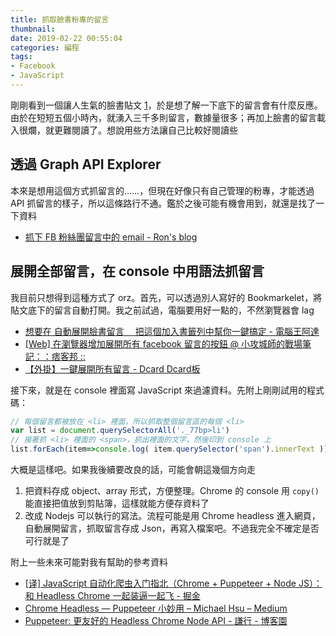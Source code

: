 ```yaml
---
title: 抓取臉書粉專的留言
thumbnail: 
date: 2019-02-22 00:55:04
categories: 編程
tags:
- Facebook
- JavaScript
---
```


剛剛看到一個讓人生氣的臉書貼文 [1]，於是想了解一下底下的留言會有什麼反應。由於在短短五個小時內，就湧入三千多則留言，數據量很多；再加上臉書的留言載入很爛，就更難閱讀了。想說用些方法讓自己比較好閱讀些

[1]: https://www.facebook.com/mykmt/photos/a.150164682972/10157105754217973/?type=3&theater

<!-- more -->


## 透過 Graph API Explorer 

本來是想用這個方式抓留言的……，但現在好像只有自己管理的粉專，才能透過 API 抓留言的樣子，所以這條路行不通。鑑於之後可能有機會用到，就還是找了一下資料

* [抓下 FB 粉絲團留言中的 email - Ron's blog](http://ronyeh.me/2017/12/04/%E7%94%A8python%E6%89%BE%E5%87%BAcsv%E4%B8%AD%E7%9A%84email/)


## 展開全部留言，在 console 中用語法抓留言

我目前只想得到這種方式了 orz。首先，可以透過別人寫好的 Bookmarkelet，將貼文底下的留言自動打開。我之前試過，電腦要用好一點的，不然瀏覽器會 lag

* [想要在 自動展開臉書留言 　把這個加入書籤列中幫你一鍵搞定 - 電腦王阿達](https://www.kocpc.com.tw/archives/145296)
* [[Web] 在瀏覽器增加展開所有 facebook 留言的按鈕 @ 小攻城師的戰場筆記：：痞客邦 ::](http://fannys23.pixnet.net/blog/post/43518713-%E5%B1%95%E9%96%8B%E6%89%80%E6%9C%89facebook%E7%95%99%E8%A8%80)
* [【外掛】一鍵展開所有留言 - Dcard Dcard板](https://www.dcard.tw/f/dcard/p/7852146)

接下來，就是在 console 裡面寫 JavaScript 來過濾資料。先附上剛剛試用的程式碼：

```javascript
// 每個留言都被放在 <li> 裡面，所以抓取整個留言區的每個 <li>
var list = document.querySelectorAll('._77bp>li') 
// 接著抓 <li> 裡面的 <span>，抓出裡面的文字，然後印到 console 上
list.forEach(item=>console.log( item.querySelector('span').innerText ))
```

大概是這樣吧。如果我後續要改良的話，可能會朝這幾個方向走

1. 把資料存成 object、array 形式，方便整理。Chrome 的 console 用 `copy()` 能直接把值放到剪貼簿，這樣就能方便存資料了
2. 改成 Nodejs 可以執行的寫法。流程可能是用 Chrome headless 進入網頁，自動展開留言，抓取留言存成 Json，再寫入檔案吧。不過我完全不確定是否可行就是了

附上一些未來可能對我有幫助的參考資料

* [[译] JavaScript 自动化爬虫入门指北（Chrome + Puppeteer + Node JS）：和 Headless Chrome 一起装逼一起飞 - 掘金](https://juejin.im/post/5a4e1038f265da3e591e1247)
* [Chrome Headless — Puppeteer 小妙用 – Michael Hsu – Medium](https://medium.com/@evenchange4/chrome-headless-puppeteer-%E5%B0%8F%E5%A6%99%E7%94%A8-9ac2c3b4e761)
* [Puppeteer: 更友好的 Headless Chrome Node API - 謙行 - 博客園](https://www.cnblogs.com/dolphinX/p/7715268.html)
